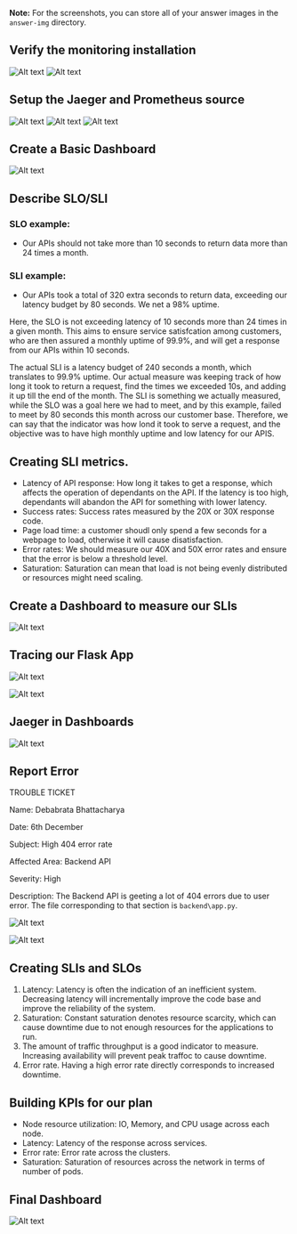 **Note:** For the screenshots, you can store all of your answer images in the `answer-img` directory.

## Verify the monitoring installation

![Alt text](answer-img/monitoring-res.png)
![Alt text](answer-img/observability-res.png)

## Setup the Jaeger and Prometheus source

![Alt text](answer-img/grafana-homepage.png)
![Alt text](answer-img/grafana-data-sources.png)
![Alt text](answer-img/dashboard-prometheous-as-a-source.png)

## Create a Basic Dashboard

![Alt text](answer-img/dashboard-basic.png)

## Describe SLO/SLI

### SLO example:

- Our APIs should not take more than 10 seconds to return data more than 24 times a month.

### SLI example:

- Our APIs took a total of 320 extra seconds to return data, exceeding our latency budget by 80 seconds. We net a 98% uptime.

Here, the SLO is not exceeding latency of 10 seconds more than 24 times in a given month. This aims to ensure service satisfcation among customers, who are then assured a monthly uptime of 99.9%, and will get a response from our APIs within 10 seconds.

The actual SLI is a latency budget of 240 seconds a month, which translates to 99.9% uptime. Our actual measure was keeping track of how long it took to return a request, find the times we exceeded 10s, and adding it up till the end of the month. The SLI is something we actually measured, while the SLO was a goal here we had to meet, and by this example, failed to meet by 80 seconds this month across our customer base. Therefore, we can say that the indicator was how lond it took to serve a request, and the objective was to have high monthly uptime and low latency for our APIS.

## Creating SLI metrics.

- Latency of API response: How long it takes to get a response, which affects the operation of dependants on the API. If the latency is too high, dependants will abandon the API for something with lower latency.
- Success rates: Success rates measured by the 20X or 30X response code.
- Page load time: a customer shoudl only spend a few seconds for a webpage to load, otherwise it will cause disatisfaction.
- Error rates: We should measure our 40X and 50X error rates and ensure that the error is below a threshold level.
- Saturation: Saturation can mean that load is not being evenly distributed or resources might need scaling.

## Create a Dashboard to measure our SLIs

![Alt text](answer-img/grafana-uptime_sli.png)

## Tracing our Flask App

![Alt text](answer-img/grafan-spans.png)

![Alt text](answer-img/flask-app.png)

## Jaeger in Dashboards

![Alt text](answer-img/trace-grafana.png)

## Report Error


TROUBLE TICKET

Name: Debabrata Bhattacharya

Date: 6th December

Subject: High 404 error rate

Affected Area: Backend API

Severity: High

Description:
The Backend API is geeting a lot of 404 errors due to user error. The file corresponding to that section is `backend\app.py`. 

![Alt text](answer-img/jaeger-error-dashboard.png)

![Alt text](answer-img/span-trace-errors.png)


## Creating SLIs and SLOs

1. Latency: Latency is often the indication of an inefficient system. Decreasing latency will incrementally improve the code base and improve the reliability of the system.
2. Saturation: Constant saturation denotes resource scarcity, which can cause downtime due to not enough resources for the applications to run.
3. The amount of traffic throughput  is a good indicator to measure. Increasing availability will prevent peak traffoc to cause downtime.
4. Error rate. Having a high error rate directly corresponds to increased downtime.

## Building KPIs for our plan


- Node resource utilization: IO, Memory, and CPU usage across each node.
- Latency: Latency of the response across services.
- Error rate: Error rate across the clusters.
- Saturation: Saturation of resources across the network in terms of number of pods.



## Final Dashboard

![Alt text](answer-img/final-dashboard.png)